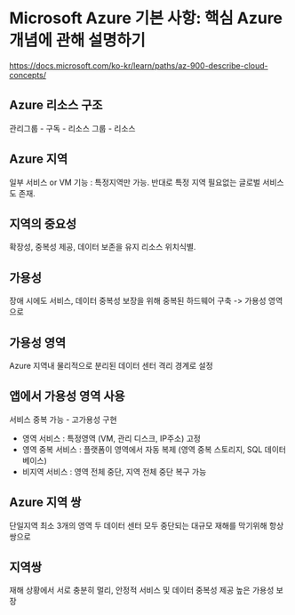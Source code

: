 # Microsoft Azure 기본 사항: 핵심 Azure 개념에 관해 설명하기

https://docs.microsoft.com/ko-kr/learn/paths/az-900-describe-cloud-concepts/

## Azure 리소스 구조

관리그룹 - 구독 - 리소스 그룹 - 리소스

## Azure 지역

일부 서비스 or VM 기능 : 특정지역만 가능.
반대로 특정 지역 필요없는 글로벌 서비스도 존재.

## 지역의 중요성

확장성, 중복성 제공, 데이터 보존을 유지
리소스 위치식별.

## 가용성

장애 시에도 서비스, 데이터 중복성 보장을 위해
중복된 하드웨어 구축 -> 가용성 영역으로

## 가용성 영역

Azure 지역내 물리적으로 분리된 데이터 센터
격리 경계로 설정

## 앱에서 가용성 영역 사용

서비스 중복 가능 - 고가용성 구현

- 영역 서비스 : 특정영역 (VM, 관리 디스크, IP주소) 고정
- 영역 중복 서비스 : 플랫폼이 영역에서 자동 복제 (영역 중복 스토리지, SQL 데이터 베이스)
- 비지역 서비스 : 영역 전체 중단, 지역 전체 중단 복구 가능

## Azure 지역 쌍

단일지역 최소 3개의 영역
두 데이터 센터 모두 중단되는 대규모 재해를 막기위해 항상 쌍으로

## 지역쌍

재해 상황에서 서로 충분히 멀리, 안정적 서비스 및 데이터 중복성 제공
높은 가용성 보장

